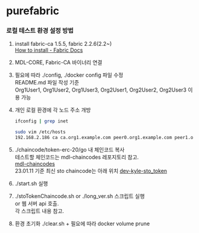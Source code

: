 # purefabric

### 로컬 테스트 환경 설정 방법

1. install fabric-ca 1.5.5, fabric 2.2.6(2.2~)   
[How to install - Fabric Docs](https://hyperledger-fabric.readthedocs.io/en/release-2.5/install.html)

2. MDL-CORE, Fabric-CA 바이너리 연결

3. 필요에 따라 ./config, ./docker config 파일 수정   
   README.md 파일 작성 기준    
   Org1User1, Org1User2, Org1User3, Org2User1, Org2User2, Org2User3 이용 가능

4. 개인 로컬 환경에 각 노드 주소 개방
    ```bash
    ifconfig | grep inet
    ```
    ```bash
    sudo vim /etc/hosts
    192.168.2.186 ca ca.org1.example.com peer0.org1.example.com peer1.org1.example.com peer2.org1.example.com orderer0.example.com orderer1.example.com orderer2.example.com peer0 peer1 peer2 orderer0 orderer1 orderer2 cli ca_org1 ca_org2 ca_orderer users orderer peer peer0 ca ca-org1 ca-org2 ca-orderer orderer.example.com peer0.org1.example.com peer0.org2.example.com ca.org1.example.com ca.org2.example.com
    ```

5. ./chaincode/token-erc-20/go 내 체인코드 복사   
    테스트할 체인코드는 mdl-chaincodes 레포지토리 참고.   
    [mdl-chaincodes](https://github.com/the-medium-tech/mdl-chaincodes)   
    23.01.11 기준 최신 sto chaincode는 아래 위치 [dev-kyle-sto_token](https://github.com/the-medium-tech/mdl-chaincodes/tree/develop-kyle-sto_token)

6. ./start.sh 실행
7. ./stoTokenChaincode.sh or ./long_ver.sh 스크립트 실행   
   or 웹 서버 api 호출.   
    각 스크립트 내용 참고.
8. 환경 초기화 ./clear.sh + 필요에 따라 docker volume prune
